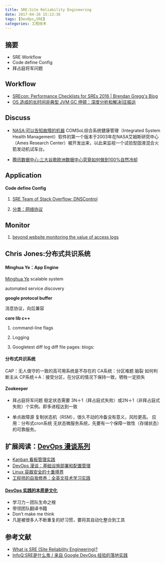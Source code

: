 ```yaml
---
title: SRE:Site Reliability Engineering
date: 2017-04-26 15:13:36
tags: [DevOps,SRE]
categories: 工程技术
---
```

## 摘要
- SRE Workflow
- Code define Config
- 拜占庭将军问题

<!--more-->

## Workflow
- [SREcon: Performance Checklists for SREs 2016 | Brendan Gregg's Blog ](http://www.brendangregg.com/blog/2016-05-04/srecon2016-perf-checklists-for-sres.html)
- [OS 造成的长时间非典型 JVM GC 停顿：深度分析和解决|庄振运](http://www.infoq.com/cn/presentations/a-long-period-of-atypical-jvm-gc-caused-by-os?utm_campaign=infoq_content&utm_source=infoq&utm_medium=feed&utm_term=global)

## Discuss
- [NASA:可以告知故障的机器](https://mp.weixin.qq.com/s?__biz=MjM5NjI5Mjc2MA==&amp;mid=2652990428&amp;idx=1&amp;sn=b1e5f1e7eacee672dda64bd62fec7e13&amp;scene=1&amp;srcid=041641asPQg5BIyJZkCfU6BC#rd)
COMSoL综合系统健康管理（Integrated System Health Management）软件的第一个版本于2003年在NASA艾姆斯研究中心（Ames Research Center）被开发出来，以此来监视一个试验型固液混合火箭发动机试车台。

- [腾讯数据中心:三大谷歌欧洲数据中心究竟如何做到100%自然冷却](https://mp.weixin.qq.com/s?__biz=MzA3MDQyNzEzOQ==&amp;mid=210032001&amp;idx=1&amp;sn=fe4f38c6bff29dadb56ca4a415bf0cba&amp;scene=1&amp;srcid=0913L7IQ4dMyawN0soqMMP2B#rd)

## Application

#### Code define Config

1. [SRE Team of Stack Overflow: DNSControl](http://blog.serverfault.com/2017/04/11/introducing-dnscontrol-dns-as-code-has-arrived)


2. [分类：网络协议](https://riboseyim.github.io/2017/05/26/Protocol/)

## Monitor
1. [beyond website monitoring the value of access logs](https://logmatic.io/blog/beyond-website-monitoring-the-value-of-access-logs/)


## Chris Jones:分布式共识系统

#### Minghua Ye：App Engine

[Minghua Ye](https://www.linkedin.com/in/minghua-ye-9346b062?trk=prof-samename-name)
scalable system

automated service discovery

**google protocol buffer**

消息协议，向后兼容
[](http://blog.csdn.net/caisini_vc/article/details/5599468)
[](http://www.ibm.com/developerworks/cn/linux/l-cn-gpb/index.html)

**core lib c++**

1. command-line flags
[](https://gobyexample.com/command-line-flags)

2. Logging

3. Googletest
	 diff log diff file
pages:[](https://github.com/google/googletest)
blogs:[](http://www.cnblogs.com/coderzh/archive/2009/04/06/1426755.html)

#### 分布式共识系统

CAP：无人值守的一致的高可用系统是不存在的
CA系统：分区难题   脑裂   如何判断主从
CP系统＋A：接受分区，在分区的情况下保持一致，牺牲一定损失

#### Zookeeper

- 拜占庭将军问题
稳定状态需要  3N＋1（拜占庭式失败）或2N＋1（非拜占庭式失败）个实例。即多进程达到一致   		

- 单点故障源
复制状态机（RSM），很久不动的冷备没有意义，风险更高。
应用：分布式cron系统
无状态微服务系统，先要有一个保障一致性（存储状态）的可靠服务。

## 扩展阅读：[DevOps 漫谈系列](https://riboseyim.github.io/2016/07/28/DevOps/)
- [Kanban 看板管理实践](https://riboseyim.github.io/2017/08/06/TeamWork-Kanban/)
- [DevOps 漫谈：基础设施部署和配置管理](https://riboseyim.github.io/2018/03/26/DevOps-Deployment/)
- [Linux 容器安全的十重境界](https://riboseyim.github.io/2017/11/12/DevOps-Container-Security/)
- [工程师的自我修养：全英文技术学习实践](https://riboseyim.github.io/2017/06/27/Technology-English/)

#### [DevOps 实践的本质是文化](https://riboseyim.github.io/2018/03/29/DevOps-Culture/)
- 学习力－团队生命之根
- 带领团队翻译书籍
- Don’t make me think
- 凡是被很多人不断重复的好习惯，要将其自动化整合到工具

## 参考文献
- [What is SRE (Site Reliability Engineering)?](https://www.oreilly.com/ideas/what-is-sre-site-reliability-engineering)
- [InfoQ:SRE是什么鬼 / 来自 Google DevOps 经验的落地实践](http://www.infoq.com/cn/presentations/experience-of-google-devops-landing-practice)
